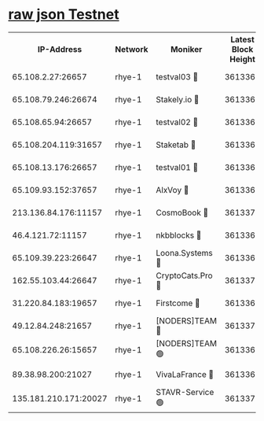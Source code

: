 
[raw json Testnet](https://rpc-check.quickt.stavr.tech/quickt/rpc-quickt-result.json)
=


<table><tr><th>IP-Address</th><th>Network</th><th>Moniker</th><th>Latest Block Height</th><th>Earliest Block Height</th><th>Catching Up</th><th>Tx Index</th><th>Voting Power</th><th>Scan Time</th></tr><tr><td>65.108.2.27:26657</td><td>rhye-1</td><td>testval03 🔴</td><td>3613367</td><td>1</td><td>False</td><td>on</td><td>5002050</td><td>2023-12-14T21:52:44.880767435UTC</td></tr><tr><td>65.108.79.246:26674</td><td>rhye-1</td><td>Stakely.io 🔴</td><td>3613367</td><td>1</td><td>False</td><td>on</td><td>10</td><td>2023-12-14T21:52:47.272033646UTC</td></tr><tr><td>65.108.65.94:26657</td><td>rhye-1</td><td>testval02 🔴</td><td>3613368</td><td>1</td><td>False</td><td>on</td><td>5002050</td><td>2023-12-14T21:52:47.609077733UTC</td></tr><tr><td>65.108.204.119:31657</td><td>rhye-1</td><td>Staketab 🔴</td><td>3613368</td><td>1</td><td>False</td><td>on</td><td>9900</td><td>2023-12-14T21:52:50.466817519UTC</td></tr><tr><td>65.108.13.176:26657</td><td>rhye-1</td><td>testval01 🔴</td><td>3613368</td><td>1</td><td>False</td><td>on</td><td>9582010</td><td>2023-12-14T21:52:51.137131037UTC</td></tr><tr><td>65.109.93.152:37657</td><td>rhye-1</td><td>AlxVoy 🔴</td><td>3613367</td><td>433101</td><td>False</td><td>on</td><td>92921</td><td>2023-12-14T21:52:42.191799102UTC</td></tr><tr><td>213.136.84.176:11157</td><td>rhye-1</td><td>CosmoBook 🔴</td><td>3613373</td><td>1674001</td><td>False</td><td>off</td><td>1528057</td><td>2023-12-14T21:53:18.456520529UTC</td></tr><tr><td>46.4.121.72:11157</td><td>rhye-1</td><td>nkbblocks 🔴</td><td>3613365</td><td>1781001</td><td>False</td><td>on</td><td>81901</td><td>2023-12-14T21:52:35.304277400UTC</td></tr><tr><td>65.109.39.223:26647</td><td>rhye-1</td><td>Loona.Systems 🔴</td><td>3613368</td><td>3287001</td><td>False</td><td>off</td><td>9949</td><td>2023-12-14T21:52:50.088054929UTC</td></tr><tr><td>162.55.103.44:26647</td><td>rhye-1</td><td>CryptoCats.Pro 🔴</td><td>3613374</td><td>3287001</td><td>False</td><td>off</td><td>9999</td><td>2023-12-14T21:53:23.073809491UTC</td></tr><tr><td>31.220.84.183:19657</td><td>rhye-1</td><td>Firstcome 🔴</td><td>3613367</td><td>3395933</td><td>False</td><td>off</td><td>732206</td><td>2023-12-14T21:52:44.555462921UTC</td></tr><tr><td>49.12.84.248:21657</td><td>rhye-1</td><td>[NODERS]TEAM 🔴</td><td>3613374</td><td>3550632</td><td>False</td><td>on</td><td>59990</td><td>2023-12-14T21:53:20.740505028UTC</td></tr><tr><td>65.108.226.26:15657</td><td>rhye-1</td><td>[NODERS]TEAM 🟢</td><td>3613368</td><td>3574501</td><td>False</td><td>on</td><td>0</td><td>2023-12-14T21:52:50.808293739UTC</td></tr><tr><td>89.38.98.200:21027</td><td>rhye-1</td><td>VivaLaFrance 🔴</td><td>3613366</td><td>3601501</td><td>False</td><td>off</td><td>10000</td><td>2023-12-14T21:52:39.789162114UTC</td></tr><tr><td>135.181.210.171:20027</td><td>rhye-1</td><td>STAVR-Service 🟢</td><td>3613370</td><td>3612001</td><td>False</td><td>on</td><td>0</td><td>2023-12-14T21:53:01.707173060UTC</td></tr></table>